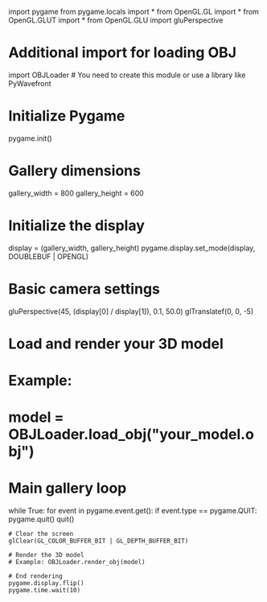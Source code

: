 import pygame
from pygame.locals import *
from OpenGL.GL import *
from OpenGL.GLUT import *
from OpenGL.GLU import gluPerspective

# Additional import for loading OBJ
import OBJLoader  # You need to create this module or use a library like PyWavefront

# Initialize Pygame
pygame.init()

# Gallery dimensions
gallery_width = 800
gallery_height = 600

# Initialize the display
display = (gallery_width, gallery_height)
pygame.display.set_mode(display, DOUBLEBUF | OPENGL)

# Basic camera settings
gluPerspective(45, (display[0] / display[1]), 0.1, 50.0)
glTranslatef(0, 0, -5)

# Load and render your 3D model
# Example:
# model = OBJLoader.load_obj("your_model.obj")

# Main gallery loop
while True:
    for event in pygame.event.get():
        if event.type == pygame.QUIT:
            pygame.quit()
            quit()

    # Clear the screen
    glClear(GL_COLOR_BUFFER_BIT | GL_DEPTH_BUFFER_BIT)

    # Render the 3D model
    # Example: OBJLoader.render_obj(model)

    # End rendering
    pygame.display.flip()
    pygame.time.wait(10)
